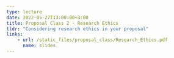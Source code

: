 ```yaml
---
type: lecture
date: 2022-05-27T13:00:00+3:00
title: Proposal Class 2 - Research Ethics
tldr: "Considering research ethics in your proposal"
links: 
    - url: /static_files/proposal_class/Research_Ethics.pdf 
      name: slides 
---
```



